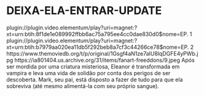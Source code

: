 # DEIXA-ELA-ENTRAR-UPDATE


<item>
<title>[COLOR silver][B] DEIXA ELA ENTRAR 1º TEMPORADA [/COLOR][/B][COLOR yellow]  FULL HD  [B][/COLOR][/B]</title>
<link>plugin://plugin.video.elementum/play?uri=magnet:?xt=urn:btih:8f1de1e089992ffbb6ac75a795ee4cc0dae830d0$nome=EP. 1</link>
<link>plugin://plugin.video.elementum/play?uri=magnet:?xt=urn:btih:b7979aa020ea11db5f292beb8a7cf3c44266ce78$nome=EP. 2</link>
<thumbnail>https://www.themoviedb.org/t/p/original/1Gsgf4aN1ze7aIU8lqDGFE4yPWb.jpg</thumbnail>
<fanart>https://ia801404.us.archive.org/31/items/fanart-freeddons/9.jpeg</fanart>
<info>Após ser mordida por uma criatura misteriosa, Eleanor é transformada em vampira e leva uma vida de solidão por conta dos perigos de ser descoberta. Mark, seu pai, está disposto a fazer de tudo para que ela sobreviva (até mesmo alimentá-la com seu próprio sangue).</info>
</item> 
